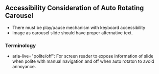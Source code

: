 ## Accessibility Consideration of Auto Rotating Carousel
* There must be play/pause mechanism with keyboard accessibility
* Image as carousel slide should have proper alternative text.
### Terminology
* aria-live="polite/off": For screen reader to expose information of slide when polite with manual navigation and off when auto rotaton to avoid annoyance. 
